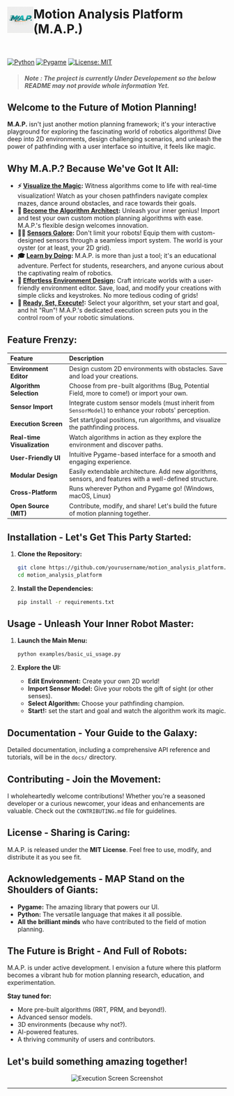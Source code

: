 
# <img src="assets/logo.jpeg" alt="MAP Logo" width="60" height="60" align="left">  Motion Analysis Platform (M.A.P.)

<br>

[![Python](https://img.shields.io/badge/Python-3.12%2B-blue.svg)](https://www.python.org/)
[![Pygame](https://img.shields.io/badge/Pygame-2.6%2B-brightgreen.svg)](https://www.pygame.org/)
[![License: MIT](https://img.shields.io/badge/License-MIT-yellow.svg)](https://opensource.org/licenses/MIT)

>#### *Note : The project is currently Under Developement so the below README may not provide whole information Yet.*
## Welcome to the Future of Motion Planning!

**M.A.P.** isn't just another motion planning framework; it's your interactive playground for exploring the fascinating world of robotics algorithms!  Dive deep into 2D environments, design challenging scenarios, and unleash the power of pathfinding with a user interface so intuitive, it feels like magic.

[//]: # (<p align="center">)

[//]: # (  <img src="docs/_static/screenshot_main_menu.png" alt="Main Menu Screenshot" width="400">)

[//]: # (  <img src="docs/_static/screenshot_environment_editor.png" alt="Environment Editor Screenshot" width="400">)

[//]: # (</p>)

## Why M.A.P.? Because We've Got It All:

*   **⚡️ <ins>Visualize the Magic</ins>:** Witness algorithms come to life with real-time visualization! Watch as your chosen pathfinders navigate complex mazes, dance around obstacles, and race towards their goals.
*   **🤖 <ins>Become the Algorithm Architect</ins>:** Unleash your inner genius! Import and test your own custom motion planning algorithms with ease. M.A.P.'s flexible design welcomes innovation.
*   **🕵️‍♀️ <ins>Sensors Galore</ins>:**  Don't limit your robots! Equip them with custom-designed sensors through a seamless import system. The world is your oyster (or at least, your 2D grid).
*   **🎓 <ins>Learn by Doing</ins>:** M.A.P. is more than just a tool; it's an educational adventure. Perfect for students, researchers, and anyone curious about the captivating realm of robotics.
*   **🎨 <ins>Effortless Environment Design</ins>:** Craft intricate worlds with a user-friendly environment editor. Save, load, and modify your creations with simple clicks and keystrokes. No more tedious coding of grids!
*   **🚀 <ins>Ready, Set, Execute!</ins>:** Select your algorithm, set your start and goal, and hit "Run"! M.A.P.'s dedicated execution screen puts you in the control room of your robotic simulations.

## Feature Frenzy:

| Feature                  | Description                                                                                                                                               |
| :----------------------- | :-------------------------------------------------------------------------------------------------------------------------------------------------------- |
| **Environment Editor**   | Design custom 2D environments with obstacles. Save and load your creations.                                                                                |
| **Algorithm Selection** | Choose from pre-built algorithms (Bug, Potential Field, more to come!) or import your own.                                                                  |
| **Sensor Import**        | Integrate custom sensor models (must inherit from `SensorModel`) to enhance your robots' perception.                                                     |
| **Execution Screen**     | Set start/goal positions, run algorithms, and visualize the pathfinding process.                                                                           |
| **Real-time Visualization** | Watch algorithms in action as they explore the environment and discover paths.                                                                             |
| **User-Friendly UI**     | Intuitive Pygame-based interface for a smooth and engaging experience.                                                                                    |
| **Modular Design**       | Easily extendable architecture. Add new algorithms, sensors, and features with a well-defined structure.                                                  |
| **Cross-Platform**       | Runs wherever Python and Pygame go! (Windows, macOS, Linux)                                                                                                  |
| **Open Source (MIT)**    | Contribute, modify, and share! Let's build the future of motion planning together.                                                                        |

## Installation - Let's Get This Party Started:

1. **Clone the Repository:**

    ```bash
    git clone https://github.com/yourusername/motion_analysis_platform.git
    cd motion_analysis_platform
    ```

2. **Install the Dependencies:**

    ```bash
    pip install -r requirements.txt
    ```

## Usage - Unleash Your Inner Robot Master:

1. **Launch the Main Menu:**

    ```bash
    python examples/basic_ui_usage.py
    ```

2. **Explore the UI:**
    *   **Edit Environment:** Create your own 2D world!
    *   **Import Sensor Model:** Give your robots the gift of sight (or other senses).
    *   **Select Algorithm:** Choose your pathfinding champion.
    *   **Start!:** set the start and goal and watch the algorithm work its magic.

## Documentation - Your Guide to the Galaxy:

Detailed documentation, including a comprehensive API reference 
and tutorials,
will be in the `docs/` directory. 

[//]: # (Build it yourself with Sphinx:)

[//]: # (```bash)

[//]: # (cd docs/)

[//]: # (make html)

[//]: # (```)

[//]: # (Then, open `_build/html/index.html` in your browser.)

## Contributing - Join the Movement:

I wholeheartedly welcome contributions! Whether you're a seasoned developer or a curious newcomer, your ideas and enhancements are valuable. Check out the `CONTRIBUTING.md` file for guidelines.

## License - Sharing is Caring:

M.A.P. is released under the **MIT License**. Feel free to use, modify, and distribute it as you see fit.

## Acknowledgements - MAP Stand on the Shoulders of Giants:

*   **Pygame:**  The amazing library that powers our UI.
*   **Python:** The versatile language that makes it all possible.
*   **All the brilliant minds** who have contributed to the field of motion planning.

## The Future is Bright - And Full of Robots:

M.A.P. is under active development. I envision a future where this platform becomes a vibrant hub for motion planning research, education, and experimentation.

**Stay tuned for:**

*   More pre-built algorithms (RRT, PRM, and beyond!).
*   Advanced sensor models.
*   3D environments (because why not?).
*   AI-powered features.
*   A thriving community of users and contributors.

## Let's build something amazing together!

<p align="center">
  <img src="docs/_static/screenshot_execution_screen.png" alt="Execution Screen Screenshot" width="600">
</p>

---
